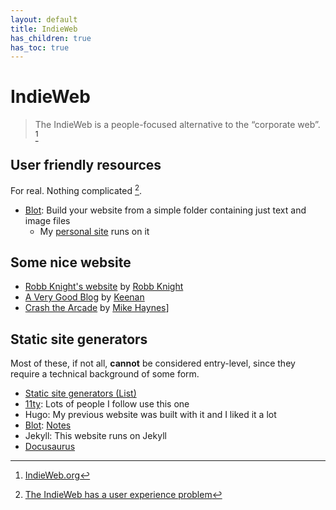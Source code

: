 ```yaml
---
layout: default
title: IndieWeb
has_children: true
has_toc: true
---
```


# IndieWeb

> The IndieWeb is a people-focused alternative to the “corporate web”. [^indie]

[^indie]: [IndieWeb.org](https://indieweb.org/)

## User friendly resources

For real. Nothing complicated [^arcade].

[^arcade]: [The IndieWeb has a user experience problem](https://crashthearcade.com/post/5853/)

- [Blot](https://blot.im): Build your website from a simple folder containing just text and image files
	- My [personal site](https://iamfran.com) runs on it

## Some nice website

- [Robb Knight's website](https://rknight.me) by [Robb Knight](https://social.lol/@robb)
- [A Very Good Blog](https://gkeenan.co/avgb) by [Keenan](https://social.lol/@keenan)
- [Crash the Arcade](https://crashthearcade.com/) by [Mike Haynes](https://social.lol/@mikehaynes)]

## Static site generators

Most of these, if not all, **cannot** be considered entry-level, since they require a technical background of some form.

- [Static site generators (List)](https://jamstack.org/generators/)
- [11ty](https://www.11ty.dev/): Lots of people I follow use this one
- Hugo: My previous website was built with it and I liked it a lot
- [Blot](https://blot.im): [Notes](/docs/indieweb/blot)
- Jekyll: This website runs on Jekyll
- [Docusaurus](https://docusaurus.io/)